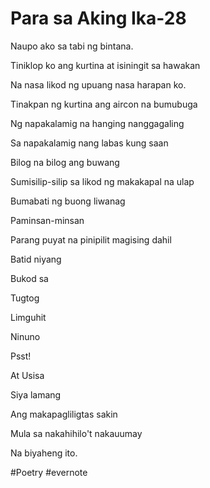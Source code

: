 # Para sa Aking Ika-28

Naupo ako sa tabi ng bintana.

Tiniklop ko ang kurtina at isiningit sa hawakan

Na nasa likod ng upuang nasa harapan ko.

Tinakpan ng kurtina ang aircon na bumubuga

Ng napakalamig na hanging nanggagaling

Sa napakalamig nang labas kung saan

Bilog na bilog ang buwang

Sumisilip-silip sa likod ng makakapal na ulap

Bumabati ng buong liwanag

Paminsan-minsan

Parang puyat na pinipilit magising dahil

Batid niyang

Bukod sa

Tugtog

Limguhit

Ninuno

Psst!

At Usisa

Siya lamang

Ang makapagliligtas sakin

Mula sa nakahihilo't nakauumay

Na biyaheng ito.

\#Poetry #evernote

